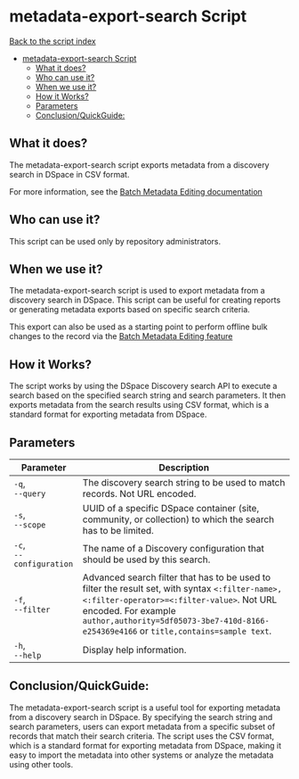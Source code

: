 # metadata-export-search Script
[Back to the script index](index.md)
<!-- TOC -->
* [metadata-export-search Script](#metadata-export-search-script)
  * [What it does?](#what-it-does)
  * [Who can use it?](#who-can-use-it)
  * [When we use it?](#when-we-use-it)
  * [How it Works?](#how-it-works)
  * [Parameters](#parameters)
  * [Conclusion/QuickGuide:](#conclusionquickguide)
<!-- TOC -->
## What it does?

The metadata-export-search script exports metadata from a discovery search in DSpace in CSV format.

For more information,
see the [Batch Metadata Editing documentation](https://wiki.lyrasis.org/display/DSDOC7x/Batch+Metadata+Editing)

## Who can use it?

This script can be used only by repository administrators.

## When we use it?

The metadata-export-search script is used to export metadata from a discovery search in DSpace. This script can be
useful for creating reports or generating metadata exports based on specific search criteria.

This export can also be used as a starting point
to perform offline bulk changes to the record via the [Batch Metadata Editing feature](https://wiki.lyrasis.org/display/DSDOC7x/Batch+Metadata+Editing)

## How it Works?

The script works by using the DSpace Discovery search API to execute a search based on the specified search string and
search parameters. It then exports metadata from the search results using CSV format, which
is a standard format for exporting metadata from DSpace.

## Parameters

| Parameter                    | Description                                                                                                                                                                                                                                                 |
|------------------------------|-------------------------------------------------------------------------------------------------------------------------------------------------------------------------------------------------------------------------------------------------------------|
| `-q`, <br/>`--query`         | The discovery search string to be used to match records. Not URL encoded.                                                                                                                                                                                   |
| `-s`, <br/>`--scope`         | UUID of a specific DSpace container (site, community, or collection) to which the search has to be limited.                                                                                                                                                 |
| `-c`, <br/>`--configuration` | The name of a Discovery configuration that should be used by this search.                                                                                                                                                                                   |
| `-f`, <br/>`--filter`        | Advanced search filter that has to be used to filter the result set, with syntax `<:filter-name>,<:filter-operator>=<:filter-value>`. Not URL encoded. For example `author,authority=5df05073-3be7-410d-8166-e254369e4166` or `title,contains=sample text`. |
| `-h`, <br/>`--help`          | Display help information.                                                                                                                                                                                                                                   |

## Conclusion/QuickGuide:

The metadata-export-search script is a useful tool for exporting metadata from a discovery search in DSpace. By
specifying the search string and search parameters, users can export metadata from a specific subset of records that
match their search criteria. The script uses the CSV format, which is a standard format for
exporting metadata from DSpace, making it easy to import the metadata into other systems or analyze the metadata using
other tools.
